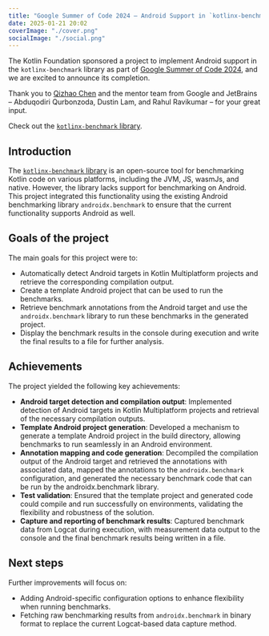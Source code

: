 ```yaml
---
title: "Google Summer of Code 2024 – Android Support in `kotlinx-benchmark`"
date: 2025-01-21 20:02
coverImage: "./cover.png"
socialImage: "./social.png"
---
```



The Kotlin Foundation sponsored a project to implement Android support in the `kotlinx-benchmark` library as part of [Google Summer of Code 2024](https://summerofcode.withgoogle.com/archive/2024/organizations/kotlin-foundation), and we are excited to announce its completion.

Thank you to [Qizhao Chen](https://github.com/kx412764776) and the mentor team from Google and JetBrains – Abduqodiri Qurbonzoda, Dustin Lam, and Rahul Ravikumar – for your great input.

Check out the [`kotlinx-benchmark` library](https://github.com/Kotlin/kotlinx-benchmark).

## Introduction

The [`kotlinx-benchmark` library](https://github.com/Kotlin/kotlinx-benchmark) is an open-source tool for benchmarking Kotlin code on various platforms, including the JVM, JS, wasmJs, and native. However, the library lacks support for benchmarking on Android. This project integrated this functionality using the existing Android benchmarking library `androidx.benchmark` to ensure that the current functionality supports Android as well.

## Goals of the project

The main goals for this project were to:

* Automatically detect Android targets in Kotlin Multiplatform projects and retrieve the corresponding compilation output.
* Create a template Android project that can be used to run the benchmarks.
* Retrieve benchmark annotations from the Android target and use the `androidx.benchmark` library to run these benchmarks in the generated project.
* Display the benchmark results in the console during execution and write the final results to a file for further analysis.

## Achievements

The project yielded the following key achievements:

* **Android target detection and compilation output**: Implemented detection of Android targets in Kotlin Multiplatform projects and retrieval of the necessary compilation outputs.
* **Template Android project generation**: Developed a mechanism to generate a template Android project in the build directory, allowing benchmarks to run seamlessly in an Android environment.
* **Annotation mapping and code generation**: Decompiled the compilation output of the Android target and retrieved the annotations with associated data, mapped the annotations to the `androidx.benchmark` configuration, and generated the necessary benchmark code that can be run by the androidx.benchmark library.
* **Test validation**: Ensured that the template project and generated code could compile and run successfully on environments, validating the flexibility and robustness of the solution.
* **Capture and reporting of benchmark results**: Captured benchmark data from Logcat during execution, with measurement data output to the console and the final benchmark results being written in a file.

## Next steps

Further improvements will focus on:

* Adding Android-specific configuration options to enhance flexibility when running benchmarks.
* Fetching raw benchmarking results from `androidx.benchmark` in binary format to replace the current Logcat-based data capture method.
